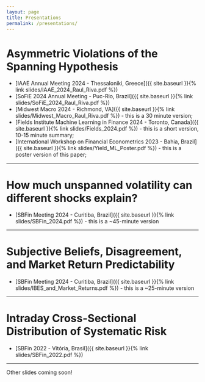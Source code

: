 ```yaml
---
layout: page
title: Presentations
permalink: /presentations/
---
```


# Asymmetric Violations of the Spanning Hypothesis
 * [IAAE Annual Meeting 2024 - Thessaloniki, Greece]({{ site.baseurl }}{% link slides/IAAE_2024_Raul_Riva.pdf %})
 * [SoFiE 2024 Annual Meeting - Puc-Rio, Brazil]({{ site.baseurl }}{% link slides/SoFiE_2024_Raul_Riva.pdf %})
 * [Midwest Macro 2024 - Richmond, VA]({{ site.baseurl }}{% link slides/Midwest_Macro_Raul_Riva.pdf %}) - this is a 30 minute version;
 * [Fields Institute Machine Learning in Finance 2024 - Toronto, Canada]({{ site.baseurl }}{% link slides/Fields_2024.pdf %}) - this is a short version, 10-15 minute summary;
 * [International Workshop on Financial Econometrics 2023 - Bahia, Brazil]({{ site.baseurl }}{% link slides/Yield_ML_Poster.pdf %}) - this is a poster version of this paper;

---

# How much unspanned volatility can different shocks explain?
 * [SBFin Meeting 2024 - Curitiba, Brazil]({{ site.baseurl }}{% link slides/SBFin_2024.pdf %}) - this is a ~45-minute version

---

# Subjective Beliefs, Disagreement, and Market Return Predictability
 * [SBFin Meeting 2024 - Curitiba, Brazil]({{ site.baseurl }}{% link slides/IBES_and_Market_Returns.pdf %}) - this is a ~25-minute version

---
# Intraday Cross-Sectional Distribution of Systematic Risk
 * [SBFin 2022 - Vitória, Brasil]({{ site.baseurl }}{% link slides/SBFin_2022.pdf %})

---


Other slides coming soon!